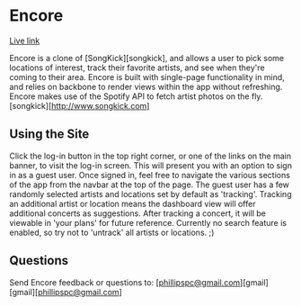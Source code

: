 # Encore

[Live link][live]

[live]: www.encore.audio

Encore is a clone of [SongKick][songkick], and allows a user to pick some
locations of interest, track their favorite artists, and see when they're coming
to their area. Encore is built with single-page functionality in mind, and relies
on backbone to render views within the app without refreshing. Encore makes use
of the Spotify API to fetch artist photos on the fly.
[songkick][http://www.songkick.com]

## Using the Site
Click the log-in button in the top right corner, or one of the links on the main
banner, to visit the log-in screen. This will present you with an option to sign
in as a guest user. Once signed in, feel free to navigate the various sections
of the app from the navbar at the top of the page. The guest user has a few
randomly selected artists and locations set by default as 'tracking'. Tracking
an additional artist or location means the dashboard view will offer additional
concerts as suggestions. After tracking a concert, it will be viewable in 'your
plans' for future reference. Currently no search feature is enabled, so try not
to 'untrack' all artists or locations. ;)

## Questions
Send Encore feedback or questions to: [phillipspc@gmail.com][gmail]
[gmail][phillipspc@gmail.com]
